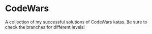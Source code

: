 # CodeWars
A collection of my successful solutions of CodeWars katas.  Be sure to check the branches for different levels!
